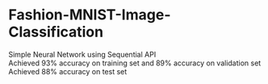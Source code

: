 # Fashion-MNIST-Image-Classification
Simple Neural Network using Sequential API <br/>
Achieved 93% accuracy on training set and 89% accuracy on validation set  <br/>
Achieved 88% accuracy on test set
